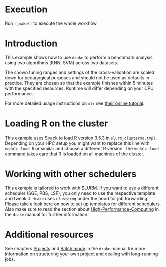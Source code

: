 # Execution

Run `r_make()` to execute the whole workflow.

# Introduction

This example shows how to use `drake` to perform a benchmark analysis using two algorithms (KNN, SVM) across two datasets.

The shown tuning ranges and settings of the cross-validation are scaled down for pedagogical purposes and should not be used as defaults in practice. 
They are chosen so that the example finishes within 5 minutes with the specified resources.
Runtime will differ depending on your CPU performance.

For more detailed usage instructions on `mlr` see [their online tutorial](https://mlr.mlr-org.com/).

# Loading R on the cluster

This example uses [Spack](spack.io) to load R version 3.5.3 in `slurm_clustermq.tmpl`.  
Depending on your HPC setup you might want to replace this line with `module load R` or similar and choose a different R version.
The `module load` command takes care that R is loaded on all machines of the cluster.

# Working with other schedulers

This example is tailored to work with SLURM.
If you want to use a different scheduler (SGE, PBS, LSF), you only need to use the respective template and tweak it.
`drake` uses `clustermq` under the hood for job forwarding.
Please take a look [here](https://github.com/mschubert/clustermq/wiki/Configuration#setting-up-the-scheduler) on how to set up templates for different schedulers.
Also make sure to read the section about [High-Performance-Computing](https://ropenscilabs.github.io/drake-manual/hpc.html) in the `drake` manual for further information.

# Additional resources

See chapters [Projects](https://ropenscilabs.github.io/drake-manual/projects.html) and [Batch mode](https://ropenscilabs.github.io/drake-manual/hpc.html#batch-mode-for-long-workflows) in the `drake` manual for more information on structuring your own project and dealing with long-running jobs.